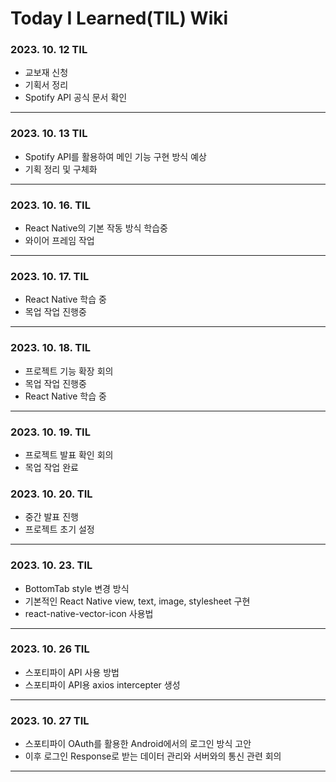 # Today I Learned(TIL) Wiki

### 2023. 10. 12 TIL

- 교보재 신청
- 기획서 정리
- Spotify API 공식 문서 확인

---

### 2023. 10. 13 TIL

- Spotify API를 활용하여 메인 기능 구현 방식 예상
- 기획 정리 및 구체화

---

### 2023. 10. 16. TIL

- React Native의 기본 작동 방식 학습중
- 와이어 프레임 작업

---

### 2023. 10. 17. TIL

- React Native 학습 중
- 목업 작업 진행중

---

### 2023. 10. 18. TIL

- 프로젝트 기능 확장 회의
- 목업 작업 진행중
- React Native 학습 중

---

### 2023. 10. 19. TIL

- 프로젝트 발표 확인 회의
- 목업 작업 완료

### 2023. 10. 20. TIL

- 중간 발표 진행
- 프로젝트 초기 설정

---

### 2023. 10. 23. TIL

- BottomTab style 변경 방식
- 기본적인 React Native view, text, image, stylesheet 구현
- react-native-vector-icon 사용법

---

### 2023. 10. 26 TIL

- 스포티파이 API 사용 방법
- 스포티파이 API용 axios intercepter 생성

---

### 2023. 10. 27 TIL

- 스포티파이 OAuth를 활용한 Android에서의 로그인 방식 고안
- 이후 로그인 Response로 받는 데이터 관리와 서버와의 통신 관련 회의

---